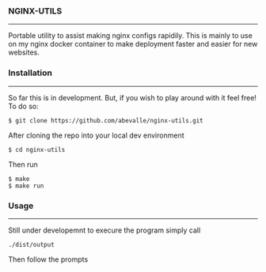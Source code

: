 ### NGINX-UTILS
---

Portable utility to assist making nginx configs rapidily. This is mainly to use on my nginx docker container to make deployment faster and easier for new websites.


### Installation
---

So far this is in development. But, if you wish to play around with it feel free! To do so:

```shell
$ git clone https://github.com/abevalle/nginx-utils.git
```
After cloning the repo into your local dev environment
```shell
$ cd nginx-utils
```
Then run
```shell
$ make
$ make run
```

### Usage
---
Still under developemnt to execure the program simply call 
```shell
./dist/output
```
Then follow the prompts
